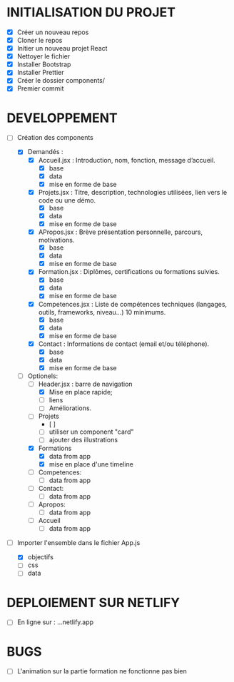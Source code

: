 # INITIALISATION DU PROJET

- [x] Créer un nouveau repos
- [x] Cloner le repos
- [x] Initier un nouveau projet React
- [x] Nettoyer le fichier
- [x] Installer Bootstrap
- [x] Installer Prettier
- [x] Créer le dossier components/
- [x] Premier commit

# DEVELOPPEMENT

- [ ] Création des components

    - [x] Demandés :
        - [x] Accueil.jsx : Introduction, nom, fonction, message d’accueil.
	        - [x] base
	        - [x] data
	        - [x] mise en forme de base
        - [x] Projets.jsx : Titre, description, technologies utilisées, lien vers le code ou une démo.
	        - [x] base
	        - [x] data
	        - [x] mise en forme  de base
        - [x] APropos.jsx : Brève présentation personnelle, parcours, motivations.
	        - [x] base
	        - [x] data
	        - [x] mise en forme  de base
        - [x] Formation.jsx : Diplômes, certifications ou formations suivies.
	        - [x] base
	        - [x] data
	        - [x] mise en forme  de base
        - [x] Competences.jsx : Liste de compétences techniques (langages, outils, frameworks, niveau…) 10 minimums.
	        - [x] base
	        - [x] data
	        - [x] mise en forme de base
        - [x] Contact : Informations de contact (email et/ou téléphone).
	        - [x] base
	        - [x] data
	        - [x] mise en forme de base
    - [ ] Optionels:
        - [ ] Header.jsx : barre de navigation
            - [x] Mise en place rapide;
            - [ ] liens
            - [ ] Améliorations.
		- [ ] Projets
			- [ ] 
			- [ ] utiliser un component "card"
			- [ ] ajouter des illustrations
		- [x] Formations
			- [x] data from app
			- [x] mise en place d'une timeline
		- [ ] Competences:
			- [ ] data from app
		- [ ] Contact:
			- [ ] data from app
		- [ ] Apropos:
			- [ ] data from app
		- [ ] Accueil
			- [ ] data from app

- [ ] Importer l'ensemble dans le fichier App.js
	- [x] objectifs
	- [ ] css
	- [ ] data

# DEPLOIEMENT SUR NETLIFY

- [ ] En ligne sur : ...netlify.app

# BUGS

- [ ] L'animation sur la partie formation ne fonctionne pas bien
